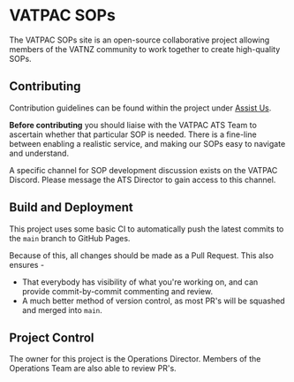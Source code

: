 # VATPAC SOPs

The VATPAC SOPs site is an open-source collaborative project allowing members of the VATNZ community to work together to create high-quality SOPs.

## Contributing

Contribution guidelines can be found within the project under [Assist Us](https://vatpac-technology.github.io/sops/assist-us/). 

**Before contributing** you should liaise with the VATPAC ATS Team to ascertain whether that particular SOP is needed. There is a fine-line between enabling a realistic service, and making our SOPs easy to navigate and understand.

A specific channel for SOP development discussion exists on the VATPAC Discord. Please message the ATS Director to gain access to this channel.

## Build and Deployment

This project uses some basic CI to automatically push the latest commits to the `main` branch to GitHub Pages. 

Because of this, all changes should be made as a Pull Request. This also ensures - 
  * That everybody has visibility of what you're working on, and can provide commit-by-commit commenting and review.
  * A much better method of version control, as most PR's will be squashed and merged into `main`.

## Project Control

The owner for this project is the Operations Director. Members of the Operations Team are also able to review PR's.
